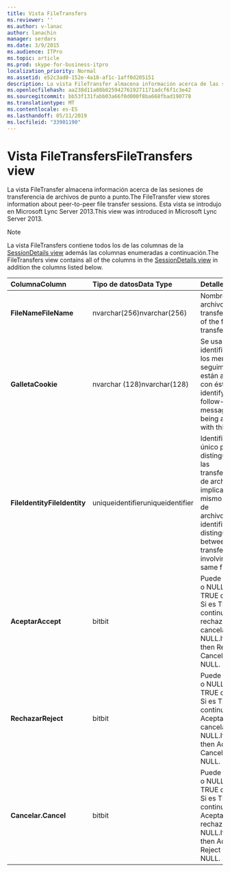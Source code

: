 ```yaml
---
title: Vista FileTransfers
ms.reviewer: ''
ms.author: v-lanac
author: lanachin
manager: serdars
ms.date: 3/9/2015
ms.audience: ITPro
ms.topic: article
ms.prod: skype-for-business-itpro
localization_priority: Normal
ms.assetid: e52c3ad0-152e-4a18-af1c-1aff0d205151
description: La vista FileTransfer almacena información acerca de las sesiones de transferencia de archivos de punto a punto. Esta vista se introdujo en Microsoft Lync Server 2013.
ms.openlocfilehash: aa238d11a88b8259427619271171adcf6f1c3e42
ms.sourcegitcommit: bb53f131fabb03a66f0d000f8ba668fbad190778
ms.translationtype: MT
ms.contentlocale: es-ES
ms.lasthandoff: 05/11/2019
ms.locfileid: "33901190"
---
```

# <a name="filetransfers-view"></a><span data-ttu-id="707b8-104">Vista FileTransfers</span><span class="sxs-lookup"><span data-stu-id="707b8-104">FileTransfers view</span></span>
 
<span data-ttu-id="707b8-105">La vista FileTransfer almacena información acerca de las sesiones de transferencia de archivos de punto a punto.</span><span class="sxs-lookup"><span data-stu-id="707b8-105">The FileTransfer view stores information about peer-to-peer file transfer sessions.</span></span> <span data-ttu-id="707b8-106">Esta vista se introdujo en Microsoft Lync Server 2013.</span><span class="sxs-lookup"><span data-stu-id="707b8-106">This view was introduced in Microsoft Lync Server 2013.</span></span>
  
> [!NOTE]
> <span data-ttu-id="707b8-107">La vista FileTransfers contiene todos los de las columnas de la [SessionDetails view](sessiondetails-0.md) además las columnas enumeradas a continuación.</span><span class="sxs-lookup"><span data-stu-id="707b8-107">The FileTransfers view contains all of the columns in the [SessionDetails view](sessiondetails-0.md) in addition the columns listed below.</span></span>
  
|<span data-ttu-id="707b8-108">**Columna**</span><span class="sxs-lookup"><span data-stu-id="707b8-108">**Column**</span></span>|<span data-ttu-id="707b8-109">**Tipo de datos**</span><span class="sxs-lookup"><span data-stu-id="707b8-109">**Data Type**</span></span>|<span data-ttu-id="707b8-110">**Detalles**</span><span class="sxs-lookup"><span data-stu-id="707b8-110">**Details**</span></span>|
|:-----|:-----|:-----|
|<span data-ttu-id="707b8-111">**FileName**</span><span class="sxs-lookup"><span data-stu-id="707b8-111">**FileName**</span></span> <br/> |<span data-ttu-id="707b8-112">nvarchar(256)</span><span class="sxs-lookup"><span data-stu-id="707b8-112">nvarchar(256)</span></span>  <br/> |<span data-ttu-id="707b8-113">Nombre del archivo transferido.</span><span class="sxs-lookup"><span data-stu-id="707b8-113">Name of the file transferred.</span></span>  <br/> |
|<span data-ttu-id="707b8-114">**Galleta**</span><span class="sxs-lookup"><span data-stu-id="707b8-114">**Cookie**</span></span> <br/> |<span data-ttu-id="707b8-115">nvarchar (128)</span><span class="sxs-lookup"><span data-stu-id="707b8-115">nvarchar(128)</span></span>  <br/> |<span data-ttu-id="707b8-116">Se usa para identificar todos los mensajes de seguimiento que están asociadas con éste.</span><span class="sxs-lookup"><span data-stu-id="707b8-116">Used to identify every follow-up message as being associated with this one.</span></span>  <br/> |
|<span data-ttu-id="707b8-117">**FileIdentity**</span><span class="sxs-lookup"><span data-stu-id="707b8-117">**FileIdentity**</span></span> <br/> |<span data-ttu-id="707b8-118">uniqueidentifier</span><span class="sxs-lookup"><span data-stu-id="707b8-118">uniqueidentifier</span></span>  <br/> |<span data-ttu-id="707b8-119">Identificador único para distinguir entre las transferencias de archivos que implican el mismo nombre de archivo.</span><span class="sxs-lookup"><span data-stu-id="707b8-119">Unique identifier to distinguish between file transfers involving the same file name.</span></span>  <br/> |
|<span data-ttu-id="707b8-120">**Aceptar**</span><span class="sxs-lookup"><span data-stu-id="707b8-120">**Accept**</span></span> <br/> |<span data-ttu-id="707b8-121">bit</span><span class="sxs-lookup"><span data-stu-id="707b8-121">bit</span></span>  <br/> |<span data-ttu-id="707b8-122">Puede ser TRUE o NULL.</span><span class="sxs-lookup"><span data-stu-id="707b8-122">Can be TRUE or NULL.</span></span> <span data-ttu-id="707b8-123">Si es TRUE, a continuación, rechazar y cancelar será NULL.</span><span class="sxs-lookup"><span data-stu-id="707b8-123">If TRUE, then Reject and Cancel will be NULL.</span></span>  <br/> |
|<span data-ttu-id="707b8-124">**Rechazar**</span><span class="sxs-lookup"><span data-stu-id="707b8-124">**Reject**</span></span> <br/> |<span data-ttu-id="707b8-125">bit</span><span class="sxs-lookup"><span data-stu-id="707b8-125">bit</span></span>  <br/> |<span data-ttu-id="707b8-126">Puede ser TRUE o NULL.</span><span class="sxs-lookup"><span data-stu-id="707b8-126">Can be TRUE or NULL.</span></span> <span data-ttu-id="707b8-127">Si es TRUE, a continuación, Aceptar y cancelar será NULL.</span><span class="sxs-lookup"><span data-stu-id="707b8-127">If TRUE, then Accept and Cancel will be NULL.</span></span>  <br/> |
|<span data-ttu-id="707b8-128">**Cancelar.**</span><span class="sxs-lookup"><span data-stu-id="707b8-128">**Cancel**</span></span> <br/> |<span data-ttu-id="707b8-129">bit</span><span class="sxs-lookup"><span data-stu-id="707b8-129">bit</span></span>  <br/> |<span data-ttu-id="707b8-130">Puede ser TRUE o NULL.</span><span class="sxs-lookup"><span data-stu-id="707b8-130">Can be TRUE or NULL.</span></span> <span data-ttu-id="707b8-131">Si es TRUE, a continuación, Aceptar y rechazar será NULL.</span><span class="sxs-lookup"><span data-stu-id="707b8-131">If TRUE, then Accept and Reject will be NULL.</span></span>  <br/> |
   

